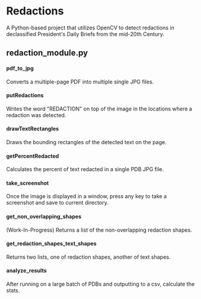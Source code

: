 # Redactions 

A Python-based project that utilizes OpenCV to detect redactions in declassified President's Daily Briefs from the mid-20th Century.

## redaction_module.py 

#### pdf_to_jpg
Converts a multiple-page PDF into multiple single JPG files. 
#### putRedactions
Writes the word "REDACTION" on top of the image in the locations where a redaction was detected.
#### drawTextRectangles 
Draws the bounding rectangles of the detected text on the page.
#### getPercentRedacted
Calculates the percent of text redacted in a single PDB JPG file.
#### take_screenshot
Once the image is displayed in a window, press any key to take a screenshot and save to current directory.
#### get_non_overlapping_shapes 
(Work-In-Progress) Returns a list of the non-overlapping redaction shapes.
#### get_redaction_shapes_text_shapes
Returns two lists, one of redaction shapes, another of text shapes. 
#### analyze_results
After running on a large batch of PDBs and outputting to a csv, calculate the stats. 


